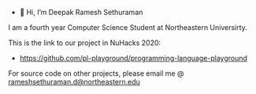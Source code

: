 - 👋 Hi, I’m Deepak Ramesh Sethuraman

I am a fourth year Computer Science Student at Northeastern Universirty. 


This is the link to our project in NuHacks 2020:
- https://github.com/pl-playground/programming-language-playground


For source code on other projects, please email me @ rameshsethuraman.d@northeastern.edu



<!---
deepakramesh14/deepakramesh14 is a ✨ special ✨ repository because its `README.md` (this file) appears on your GitHub profile.
You can click the Preview link to take a look at your changes.
--->
